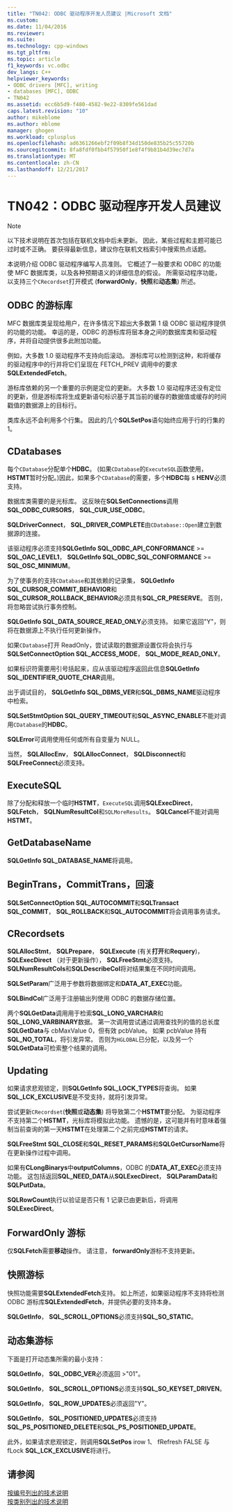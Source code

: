 ```yaml
---
title: "TN042: ODBC 驱动程序开发人员建议 |Microsoft 文档"
ms.custom: 
ms.date: 11/04/2016
ms.reviewer: 
ms.suite: 
ms.technology: cpp-windows
ms.tgt_pltfrm: 
ms.topic: article
f1_keywords: vc.odbc
dev_langs: C++
helpviewer_keywords:
- ODBC drivers [MFC], writing
- databases [MFC], ODBC
- TN042
ms.assetid: ecc6b5d9-f480-4582-9e22-8309fe561dad
caps.latest.revision: "10"
author: mikeblome
ms.author: mblome
manager: ghogen
ms.workload: cplusplus
ms.openlocfilehash: ad6361266ebf2f09b8f34d150de835b25c55720b
ms.sourcegitcommit: 8fa8fdf0fbb4f57950f1e8f4f9b81b4d39ec7d7a
ms.translationtype: MT
ms.contentlocale: zh-CN
ms.lasthandoff: 12/21/2017
---
```

# <a name="tn042-odbc-driver-developer-recommendations"></a>TN042：ODBC 驱动程序开发人员建议
> [!NOTE]
>  以下技术说明在首次包括在联机文档中后未更新。 因此，某些过程和主题可能已过时或不正确。 要获得最新信息，建议你在联机文档索引中搜索热点话题。  
  
 本说明介绍 ODBC 驱动程序编写人员准则。 它概述了一般要求和 ODBC 的功能使 MFC 数据库类，以及各种预期语义的详细信息的假设。 所需驱动程序功能，以支持三个`CRecordset`打开模式 (**forwardOnly**，**快照**和**动态集**) 所述。  
  
## <a name="odbcs-cursor-library"></a>ODBC 的游标库  
 MFC 数据库类呈现给用户，在许多情况下超出大多数第 1 级 ODBC 驱动程序提供的功能的功能。 幸运的是，ODBC 的游标库将层本身之间的数据库类和驱动程序，并将自动提供很多此附加功能。  
  
 例如，大多数 1.0 驱动程序不支持向后滚动。 游标库可以检测到这种，和将缓存的驱动程序中的行并将它们呈现在 FETCH_PREV 调用中的要求**SQLExtendedFetch**。  
  
 游标库依赖的另一个重要的示例是定位的更新。 大多数 1.0 驱动程序还没有定位的更新，但是游标库将生成更新语句标识基于其当前的缓存的数据值或缓存的时间戳值的数据源上的目标行。  
  
 类库永远不会利用多个行集。 因此的几个**SQLSetPos**语句始终应用于行的行集的 1。  
  
## <a name="cdatabases"></a>CDatabases  
 每个`CDatabase`分配单个**HDBC**。 (如果`CDatabase`的`ExecuteSQL`函数使用， **HSTMT**暂时分配。)因此，如果多个`CDatabase`的需要，多个**HDBC**每 s **HENV**必须支持。  
  
 数据库类需要的是光标库。 这反映在**SQLSetConnections**调用**SQL_ODBC_CURSORS**， **SQL_CUR_USE_ODBC**。  
  
 **SQLDriverConnect**， **SQL_DRIVER_COMPLETE**由`CDatabase::Open`建立到数据源的连接。  
  
 该驱动程序必须支持**SQLGetInfo SQL_ODBC_API_CONFORMANCE** >= **SQL_OAC_LEVEL1**， **SQLGetInfo SQL_ODBC_SQL_CONFORMANCE**  >= **SQL_OSC_MINIMUM**。  
  
 为了使事务的支持`CDatabase`和其依赖的记录集， **SQLGetInfo SQL_CURSOR_COMMIT_BEHAVIOR**和**SQL_CURSOR_ROLLBACK_BEHAVIOR**必须具有**SQL_CR_PRESERVE**。 否则，将忽略尝试执行事务控制。  
  
 **SQLGetInfo SQL_DATA_SOURCE_READ_ONLY**必须支持。 如果它返回"Y"，则将在数据源上不执行任何更新操作。  
  
 如果`CDatabase`打开 ReadOnly，尝试读取的数据源设置仅将会执行与**SQLSetConnectOption SQL_ACCESS_MODE**， **SQL_MODE_READ_ONLY**。  
  
 如果标识符需要用引号括起来，应从该驱动程序返回此信息**SQLGetInfo SQL_IDENTIFIER_QUOTE_CHAR**调用。  
  
 出于调试目的， **SQLGetInfo SQL_DBMS_VER**和**SQL_DBMS_NAME**驱动程序中检索。  
  
 **SQLSetStmtOption SQL_QUERY_TIMEOUT**和**SQL_ASYNC_ENABLE**不能对调用`CDatabase`的**HDBC**。  
  
 **SQLError**可调用使用任何或所有自变量为 NULL。  
  
 当然， **SQLAllocEnv**， **SQLAllocConnect**， **SQLDisconnect**和**SQLFreeConnect**必须支持。  
  
## <a name="executesql"></a>ExecuteSQL  
 除了分配和释放一个临时**HSTMT**，`ExecuteSQL`调用**SQLExecDirect**， **SQLFetch**， **SQLNumResultCol**和`SQLMoreResults`。 **SQLCancel**不能对调用**HSTMT**。  
  
## <a name="getdatabasename"></a>GetDatabaseName  
 **SQLGetInfo SQL_DATABASE_NAME**将调用。  
  
## <a name="begintrans-committrans-rollback"></a>BeginTrans，CommitTrans，回滚  
 **SQLSetConnectOption SQL_AUTOCOMMIT**和**SQLTransact SQL_COMMIT**， **SQL_ROLLBACK**和**SQL_AUTOCOMMIT**将会调用事务请求。  
  
## <a name="crecordsets"></a>CRecordsets  
 **SQLAllocStmt**， **SQLPrepare**， **SQLExecute** (有关**打开**和**Requery**)， **SQLExecDirect** （对于更新操作）， **SQLFreeStmt**必须支持。 **SQLNumResultCols**和**SQLDescribeCol**将对结果集在不同时间调用。  
  
 **SQLSetParam**广泛用于参数将数据绑定和**DATA_AT_EXEC**功能。  
  
 **SQLBindCol**广泛用于注册输出列使用 ODBC 的数据存储位置。  
  
 两个**SQLGetData**调用用于检索**SQL_LONG_VARCHAR**和**SQL_LONG_VARBINARY**数据。 第一次调用尝试通过调用查找列的值的总长度**SQLGetData**与 cbMaxValue 0，但有效 pcbValue。 如果 pcbValue 持有**SQL_NO_TOTAL**，将引发异常。 否则为`HGLOBAL`已分配，以及另一个**SQLGetData**可检索整个结果的调用。  
  
## <a name="updating"></a>Updating  
 如果请求悲观锁定，则**SQLGetInfo SQL_LOCK_TYPES**将查询。 如果**SQL_LCK_EXCLUSIVE**是不受支持，就将引发异常。  
  
 尝试更新`CRecordset`(**快照**或**动态集**) 将导致第二个**HSTMT**要分配。 为驱动程序不支持第二个**HSTMT**，光标库将模拟此功能。 遗憾的是，这可能并有时意味着强制当前查询的第一天**HSTMT**在处理第二个之前完成**HSTMT**的请求。  
  
 **SQLFreeStmt SQL_CLOSE**和**SQL_RESET_PARAMS**和**SQLGetCursorName**将在更新操作过程中调用。  
  
 如果有**CLongBinarys**中**outputColumns**，ODBC 的**DATA_AT_EXEC**必须支持功能。 这包括返回**SQL_NEED_DATA**从**SQLExecDirect**， **SQLParamData**和**SQLPutData**。  
  
 **SQLRowCount**执行以验证是否只有 1 记录已由更新后，将调用**SQLExecDirect**。  
  
## <a name="forwardonly-cursors"></a>ForwardOnly 游标  
 仅**SQLFetch**需要**移动**操作。 请注意， **forwardOnly**游标不支持更新。  
  
## <a name="snapshot-cursors"></a>快照游标  
 快照功能需要**SQLExtendedFetch**支持。 如上所述，如果驱动程序不支持将检测 ODBC 游标库**SQLExtendedFetch**，并提供必要的支持本身。  
  
 **SQLGetInfo**， **SQL_SCROLL_OPTIONS**必须支持**SQL_SO_STATIC**。  
  
## <a name="dynaset-cursors"></a>动态集游标  
 下面是打开动态集所需的最小支持：  
  
 **SQLGetInfo**， **SQL_ODBC_VER**必须返回 >"01"。  
  
 **SQLGetInfo**， **SQL_SCROLL_OPTIONS**必须支持**SQL_SO_KEYSET_DRIVEN**。  
  
 **SQLGetInfo**， **SQL_ROW_UPDATES**必须返回"Y"。  
  
 **SQLGetInfo**， **SQL_POSITIONED_UPDATES**必须支持**SQL_PS_POSITIONED_DELETE**和**SQL_PS_POSITIONED_UPDATE**。  
  
 此外，如果请求悲观锁定，则调用**SQLSetPos** irow 1、 fRefresh FALSE 与 fLock **SQL_LCK_EXCLUSIVE**将进行。  
  
## <a name="see-also"></a>请参阅  
 [按编号列出的技术说明](../mfc/technical-notes-by-number.md)   
 [按类别列出的技术说明](../mfc/technical-notes-by-category.md)

